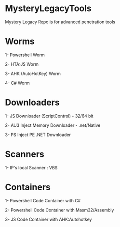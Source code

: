 # MysteryLegacyTools
Mystery Legacy Repo is for advanced penetration tools

# Worms

1- Powershell Worm

2- HTA:JS Worm

3- AHK (AutoHotKey) Worm

4- C# Worm

# Downloaders

1- JS Downloader (ScriptControl) - 32/64 bit

2- AU3 Inject Memory Downloader - .net/Native

3- PS Inject PE .NET Downloader

# Scanners

1- IP's local Scanner : VBS

# Containers

1- Powershell Code Container with C#

2- Powershell Code Container with Masm32/Assembly

3- JS Code Container with AHK:Autohotkey
